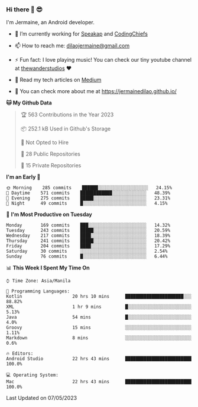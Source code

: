 ### Hi there 👋 😎
I'm Jermaine, an Android developer.

- 🔭 I’m currently working for [Speakap](https://www.speakap.com/) and [CodingChiefs](https://codingchiefs.com/en/)

- 📫 How to reach me: dilaojermaine@gmail.com

- ⚡ Fun fact: I love playing music! You can check our tiny youtube channel at [thewanderstudios](https://www.youtube.com/thewanderstudios) ♥️

- 📖 Read my tech articles on [Medium](https://jermainedilao.medium.com/)

- 👀 You can check more about me at https://jermainedilao.github.io/

<!--
**jermainedilao/jermainedilao** is a ✨ _special_ ✨ repository because its `README.md` (this file) appears on your GitHub profile.

Here are some ideas to get you started:

- 🔭 I’m currently working on ...
- 🌱 I’m currently learning ...
- 👯 I’m looking to collaborate on ...
- 🤔 I’m looking for help with ...
- 💬 Ask me about ...
- 📫 How to reach me: ...
- 😄 Pronouns: ...
- ⚡ Fun fact: ...
-->

<!--START_SECTION:waka-->
**🐱 My Github Data** 

> 🏆 563 Contributions in the Year 2023
 > 
> 📦 252.1 kB Used in Github's Storage 
 > 
> 🚫 Not Opted to Hire
 > 
> 📜 28 Public Repositories 
 > 
> 🔑 15 Private Repositories  
 > 
**I'm an Early 🐤** 

```text
🌞 Morning    285 commits    ██████░░░░░░░░░░░░░░░░░░░   24.15% 
🌆 Daytime    571 commits    ████████████░░░░░░░░░░░░░   48.39% 
🌃 Evening    275 commits    █████░░░░░░░░░░░░░░░░░░░░   23.31% 
🌙 Night      49 commits     █░░░░░░░░░░░░░░░░░░░░░░░░   4.15%

```
📅 **I'm Most Productive on Tuesday** 

```text
Monday       169 commits    ███░░░░░░░░░░░░░░░░░░░░░░   14.32% 
Tuesday      243 commits    █████░░░░░░░░░░░░░░░░░░░░   20.59% 
Wednesday    217 commits    ████░░░░░░░░░░░░░░░░░░░░░   18.39% 
Thursday     241 commits    █████░░░░░░░░░░░░░░░░░░░░   20.42% 
Friday       204 commits    ████░░░░░░░░░░░░░░░░░░░░░   17.29% 
Saturday     30 commits     ░░░░░░░░░░░░░░░░░░░░░░░░░   2.54% 
Sunday       76 commits     █░░░░░░░░░░░░░░░░░░░░░░░░   6.44%

```


📊 **This Week I Spent My Time On** 

```text
⌚︎ Time Zone: Asia/Manila

💬 Programming Languages: 
Kotlin                   20 hrs 10 mins      ██████████████████████░░░   88.82% 
XML                      1 hr 9 mins         █░░░░░░░░░░░░░░░░░░░░░░░░   5.13% 
Java                     54 mins             █░░░░░░░░░░░░░░░░░░░░░░░░   4.0% 
Groovy                   15 mins             ░░░░░░░░░░░░░░░░░░░░░░░░░   1.11% 
Markdown                 8 mins              ░░░░░░░░░░░░░░░░░░░░░░░░░   0.6%

🔥 Editors: 
Android Studio           22 hrs 43 mins      █████████████████████████   100.0%

💻 Operating System: 
Mac                      22 hrs 43 mins      █████████████████████████   100.0%

```


 Last Updated on 07/05/2023
<!--END_SECTION:waka-->
